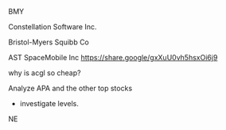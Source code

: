 BMY

Constellation Software Inc. 

Bristol-Myers Squibb Co

AST SpaceMobile Inc https://share.google/gxXuU0vh5hsxOi6j9

why is acgl so cheap?


Analyze APA and the other top stocks

- investigate levels.

NE